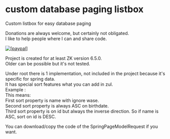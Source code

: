 # custom database paging listbox
Custom listbox for easy database paging

Donations are always welcome, but certainly not obligated.<br/>
I like to help people where I can and share code.<br/>

<a href="https://www.paypal.com/cgi-bin/webscr?cmd=_donations&amp;business=WE5GFT33ZPFJW&amp;item_name=open-source&amp;item_number=custom_database_paging_listbox&amp;currency_code=EUR&amp;bn=PP%2dDonationsBF%3abtn_donate_LG%2egif%3aNonHosted"><img src="https://www.paypalobjects.com/en_US/i/btn/btn_donate_LG.gif" alt="[paypal]" /></a> 

Project is created for at least ZK version 6.5.0.<br/>
Older can be possible but it's not tested.<br/>

Under root there is 1 implementation, not included in the project because it's specific for spring data.<br/>
It has special sort features what you can add in zul.<br/>
Example : <listheader sort="client(lower(name),asc(birthdate),inverse(id))"/><br/>
This means:<br/>
First sort property is name with ignore wase.<br/>
Second sort property is always ASC on birthdate.<br/>
Third sort property is on id but always the inverse direction.  So if name is ASC, sort on id is DESC.<br/>

You can download/copy the code of the SpringPageModelRequest if you want.<br/>


